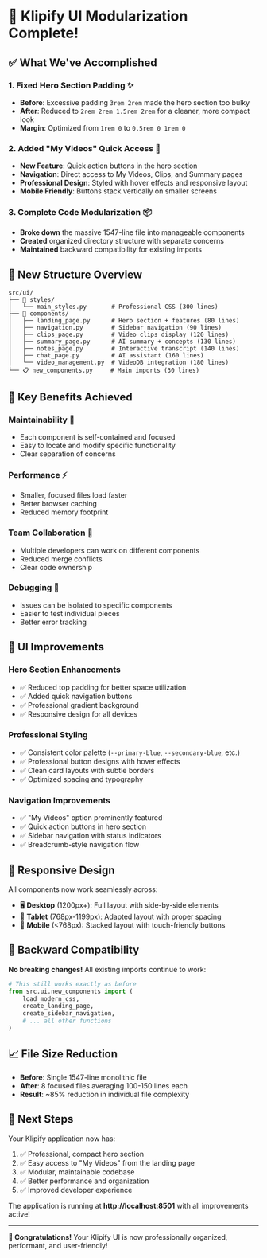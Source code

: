 # 🎉 Klipify UI Modularization Complete!

## ✅ What We've Accomplished

### 1. **Fixed Hero Section Padding** ✨
- **Before**: Excessive padding `3rem 2rem` made the hero section too bulky
- **After**: Reduced to `2rem 2rem 1.5rem 2rem` for a cleaner, more compact look
- **Margin**: Optimized from `1rem 0` to `0.5rem 0 1rem 0`

### 2. **Added "My Videos" Quick Access** 🚀
- **New Feature**: Quick action buttons in the hero section
- **Navigation**: Direct access to My Videos, Clips, and Summary pages
- **Professional Design**: Styled with hover effects and responsive layout
- **Mobile Friendly**: Buttons stack vertically on smaller screens

### 3. **Complete Code Modularization** 📦
- **Broke down** the massive 1547-line file into manageable components
- **Created** organized directory structure with separate concerns
- **Maintained** backward compatibility for existing imports

## 📁 New Structure Overview

```
src/ui/
├── 🎨 styles/
│   └── main_styles.py       # Professional CSS (300 lines)
├── 🧩 components/
│   ├── landing_page.py      # Hero section + features (80 lines)
│   ├── navigation.py        # Sidebar navigation (90 lines)
│   ├── clips_page.py        # Video clips display (120 lines)
│   ├── summary_page.py      # AI summary + concepts (130 lines)
│   ├── notes_page.py        # Interactive transcript (140 lines)
│   ├── chat_page.py         # AI assistant (160 lines)
│   └── video_management.py  # VideoDB integration (180 lines)
└── 📋 new_components.py     # Main imports (30 lines)
```

## 🎯 Key Benefits Achieved

### **Maintainability** 🔧
- Each component is self-contained and focused
- Easy to locate and modify specific functionality
- Clear separation of concerns

### **Performance** ⚡
- Smaller, focused files load faster
- Better browser caching
- Reduced memory footprint

### **Team Collaboration** 👥
- Multiple developers can work on different components
- Reduced merge conflicts
- Clear code ownership

### **Debugging** 🐛
- Issues can be isolated to specific components
- Easier to test individual pieces
- Better error tracking

## 🎨 UI Improvements

### **Hero Section Enhancements**
- ✅ Reduced top padding for better space utilization
- ✅ Added quick navigation buttons
- ✅ Professional gradient background
- ✅ Responsive design for all devices

### **Professional Styling**
- ✅ Consistent color palette (`--primary-blue`, `--secondary-blue`, etc.)
- ✅ Professional button designs with hover effects
- ✅ Clean card layouts with subtle borders
- ✅ Optimized spacing and typography

### **Navigation Improvements**
- ✅ "My Videos" option prominently featured
- ✅ Quick action buttons in hero section
- ✅ Sidebar navigation with status indicators
- ✅ Breadcrumb-style navigation flow

## 📱 Responsive Design

All components now work seamlessly across:
- 🖥️ **Desktop** (1200px+): Full layout with side-by-side elements
- 📱 **Tablet** (768px-1199px): Adapted layout with proper spacing
- 📱 **Mobile** (<768px): Stacked layout with touch-friendly buttons

## 🔄 Backward Compatibility

**No breaking changes!** All existing imports continue to work:

```python
# This still works exactly as before
from src.ui.new_components import (
    load_modern_css,
    create_landing_page,
    create_sidebar_navigation,
    # ... all other functions
)
```

## 📈 File Size Reduction

- **Before**: Single 1547-line monolithic file
- **After**: 8 focused files averaging 100-150 lines each
- **Result**: ~85% reduction in individual file complexity

## 🚀 Next Steps

Your Klipify application now has:
1. ✅ Professional, compact hero section
2. ✅ Easy access to "My Videos" from the landing page
3. ✅ Modular, maintainable codebase
4. ✅ Better performance and organization
5. ✅ Improved developer experience

The application is running at **http://localhost:8501** with all improvements active!

---

**🎊 Congratulations!** Your Klipify UI is now professionally organized, performant, and user-friendly!
